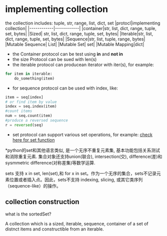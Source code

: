 # implementing collection
the collection includes: tuple, str, range, list, dict, set
|protocl|implementing collection|
|------------|------------|
|container|str, list, dict, range, tuple, set, bytes|
|Sized| str, list, dict, range, tuple, set, bytes|
|Iterable|str, list, dict, range, tuple, set, bytes|
|Sequence|str, list, tuple, range, bytes|
|Mutable Sequence| List|
|Mutable Set| set|
|Mutable Mapping|dict|

* the Container protocol can be test using **in** and **not in** 
* the size Protocol can be sued with len(s)
* the iterable protocol can producean iterator with iter(s), for example:
```python
for item in iterable:
    do_something(item)
```
* for sequence protocol can be used with index, like:
```python
item = seq[index]
# or find item by value
index = seq.index(item)
#count items
num = seq.count(item)
#produce a reversed sequence
r = reversed(seq)
```
* set protocol can support various set operations, for example:
[check here for set function](https://blog.csdn.net/business122/article/details/7541486)


*python的set和其他语言类似, 是一个无序不重复元素集, 基本功能包括关系测试和消除重复元素. 集合对象还支持union(联合), intersection(交), difference(差)和sysmmetric difference(对称差集)等数学运算.
 
sets 支持 x in set, len(set),和 for x in set。作为一个无序的集合，sets不记录元素位置或者插入点。因此，sets不支持 indexing, slicing, 或其它类序列（sequence-like）的操作。

## collection construction
what is the sortedSet?

A collection which is a sized, iterable, sequence, container of a set of distnct items and constructible from an iterable.
